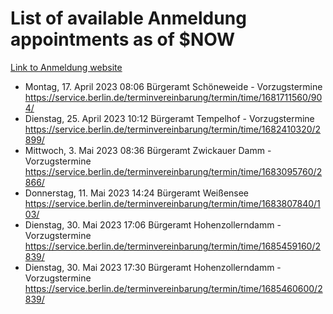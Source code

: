 # List of available Anmeldung appointments as of $NOW
[Link to Anmeldung website](https://service.berlin.de/terminvereinbarung/termin/tag.php?termin=1&anliegen[]=120686&dienstleisterlist=122210,122217,327316,122219,327312,122227,327314,122231,327346,122243,327348,122254,122252,329742,122260,329745,122262,329748,122271,327278,122273,327274,122277,327276,330436,122280,327294,122282,327290,122284,327292,122291,327270,122285,327266,122286,327264,122296,327268,150230,329760,122297,327286,122294,327284,122312,329763,122314,329775,122304,327330,122311,327334,122309,327332,317869,122281,327352,122279,329772,122283,122276,327324,122274,327326,122267,329766,122246,327318,122251,327320,122257,327322,122208,327298,122226,327300&herkunft=http%3A%2F%2Fservice.berlin.de%2Fdienstleistung%2F120686%2F)
- Montag, 17. April 2023 08:06 Bürgeramt Schöneweide - Vorzugstermine https://service.berlin.de/terminvereinbarung/termin/time/1681711560/904/
- Dienstag, 25. April 2023 10:12 Bürgeramt Tempelhof - Vorzugstermine https://service.berlin.de/terminvereinbarung/termin/time/1682410320/2899/
- Mittwoch, 3. Mai 2023 08:36 Bürgeramt Zwickauer Damm - Vorzugstermine https://service.berlin.de/terminvereinbarung/termin/time/1683095760/2866/
- Donnerstag, 11. Mai 2023 14:24 Bürgeramt Weißensee https://service.berlin.de/terminvereinbarung/termin/time/1683807840/103/
- Dienstag, 30. Mai 2023 17:06 Bürgeramt Hohenzollerndamm - Vorzugstermine https://service.berlin.de/terminvereinbarung/termin/time/1685459160/2839/
- Dienstag, 30. Mai 2023 17:30 Bürgeramt Hohenzollerndamm - Vorzugstermine https://service.berlin.de/terminvereinbarung/termin/time/1685460600/2839/
